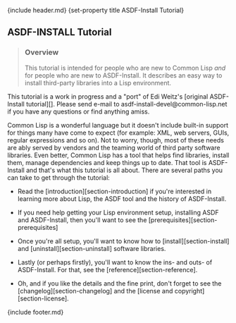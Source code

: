 {include header.md}
{set-property title ASDF-Install Tutorial}

## ASDF-INSTALL Tutorial

> 
> ### Overview
> 
> This tutorial is intended for people who are new to Common Lisp _and_ for people who are new to ASDF-Install. It describes an easy way to install third-party libraries into a Lisp environment.
 
<div class="note">
This tutorial is a work in progress and a "port" of Edi Weitz's [original ASDF-Install tutorial][]. Please send e-mail to asdf-install-devel@common-lisp.net if you have any questions or find anything amiss.

</div>

  [original ASDF-Install tutorial]: index-save.html

Common Lisp is a wonderful language but it doesn't include built-in support 
for things many have come to expect (for example: XML, web servers, GUIs, regular expressions and so on). Not to worry, though, most of these needs are ably 
served by vendors and the teaming world of third party software libraries. Even
better, Common Lisp has a tool that helps find libraries, install them, manage 
dependencies and keep things up to date. That tool is ASDF-Install and that's 
what this tutorial is all about. There are several paths you can take to get through the tutorial:

* Read the [introduction][section-introduction] if you're interested in learning more about Lisp, the ASDF tool and the history of ASDF-Install. 

* If you need help getting your Lisp environment setup, installing ASDF and ASDF-Install, then you'll want to see the [prerequisites][section-prerequisites]

* Once you're all setup, you'll want to know how to [install][section-install] and [uninstall][section-uninstall] software libraries.

* Lastly (or perhaps firstly), you'll want to know the ins- and outs- of ASDF-Install. For that, see the [reference][section-reference].

* Oh, and if you like the details and the fine print, don't forget to see the [changelog][section-changelog] and the [license and copyright][section-license].


{include footer.md}

